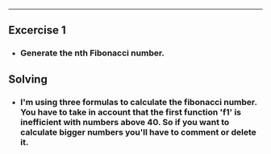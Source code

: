 - - -

## Excercise 1

+ ### Generate the nth Fibonacci number.

## Solving

+ ### I'm using three formulas to calculate the fibonacci number. You have to take in account that the first function 'f1' is inefficient with numbers above 40. So if you want to calculate bigger numbers you'll have to comment or delete it.